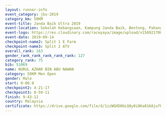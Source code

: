 ```yaml
---
layout: runner-info 
event_category: jbu-2019 
category_km: 50KM 
event-title: Janda Baik Ultra 2019 
event-location: Sekolah Kebangsaan, Kampung Janda Baik, Bentong, Pahang, Malaysia 
event-logo: https://res.cloudinary.com/raceyaya/image/upload/v1569217009/logo/janda-baik_vch1pc.jpg 
event-date: 2019-09-14 
checkpoint-name2: Split 1 E Farm 
checkpoint-name3: Split 2 ATV 
overall_rank: 163
gender_rank_rank_rank_rank_rank: 127
category_rank: 75
bib: 51069
name: NURUL AZHAR BIN ABU NAWAN
category: 50KM Men Open
gender: Male
start: 0-00.0
checkpoint2: 4-21-17
checkpoint3: 8-59-11
finish: 9-43-12
country: Malaysia
certificate: https://drive.google.com/file/d/1zzWQXD0bLQ8y0i8Ka816AjufPGpO_2c7/view?usp=sharing
---
```

